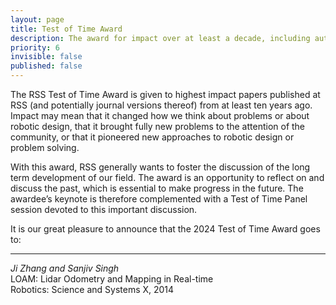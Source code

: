 ```yaml
---
layout: page
title: Test of Time Award
description: The award for impact over at least a decade, including author bios
priority: 6
invisible: false
published: false
---
```


The RSS Test of Time Award is given to highest impact papers published at RSS (and potentially journal versions thereof) from at least ten years ago. Impact may mean that it changed how we think about problems or about robotic design, that it brought fully new problems to the attention of the community, or that it pioneered new approaches to robotic design or problem solving.

With this award, RSS generally wants to foster the discussion of the long term development of our field. The award is an opportunity to reflect on and discuss the past, which is essential to make progress in the future. The awardee’s keynote is therefore complemented with a Test of Time Panel session devoted to this important discussion.


It is our great pleasure to announce that the 2024 Test of Time Award goes to:

<hr>

*Ji Zhang and Sanjiv Singh*
<br>
LOAM: Lidar Odometry and Mapping in Real-time
<br>
Robotics: Science and Systems X, 2014   

 



